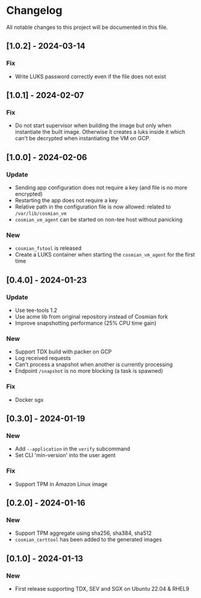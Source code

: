 # Changelog

All notable changes to this project will be documented in this file.

## [1.0.2] - 2024-03-14

### Fix

- Write LUKS password correctly even if the file does not exist

## [1.0.1] - 2024-02-07

### Fix

- Do not start supervisor when building the image but only when instantiate the built image. Otherwise it creates a luks inside it which can't be decrypted when instantiating the VM on GCP.

## [1.0.0] - 2024-02-06

### Update

- Sending app configuration does not require a key (and file is no more encrypted)
- Restarting the app does not require a key
- Relative path in the configuration file is now allowed: related to `/var/lib/cosmian_vm`
- `cosmian_vm_agent` can be started on non-tee host without panicking

### New

- `cosmian_fstool` is released
- Create a LUKS container when starting the `cosmian_vm_agent` for the first time

## [0.4.0] - 2024-01-23

### Update

- Use tee-tools 1.2
- Use acme lib from original repository instead of Cosmian fork
- Improve snapshotting performance (25% CPU time gain)

### New

- Support TDX build with packer on GCP
- Log received requests
- Can't process a snapshot when another is currently processing
- Endpoint `/snapshot` is no more blocking (a task is spawned)

### Fix

- Docker sgx

## [0.3.0] - 2024-01-19

### New

- Add `--application` in the `verify` subcommand
- Set CLI 'min-version' into the user agent

### Fix

- Support TPM in Amazon Linux image

## [0.2.0] - 2024-01-16

### New

- Support TPM aggregate using sha256, sha384, sha512
- `cosmian_certtool` has been added to the generated images

## [0.1.0] - 2024-01-13

### New

- First release supporting TDX, SEV and SGX on Ubuntu 22.04 & RHEL9
